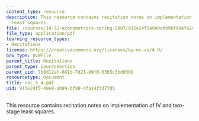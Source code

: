 ```yaml
---
content_type: resource
description: This resource contains recitation notes on implementation of IV and two-stage
  least squares.
file: /courses/14-32-econometrics-spring-2007/915e24f549e0ab99bf904fa14f3d77d5_rec_5_4.pdf
file_type: application/pdf
learning_resource_types:
- Recitations
license: https://creativecommons.org/licenses/by-nc-sa/4.0/
ocw_type: OCWFile
parent_title: Recitations
parent_type: CourseSection
parent_uid: 7b8d12af-661d-7d21-89f0-53b5c3bd0309
resourcetype: Document
title: rec_5_4.pdf
uid: 915e24f5-49e0-ab99-bf90-4fa14f3d77d5
---
```

This resource contains recitation notes on implementation of IV and two-stage least squares.